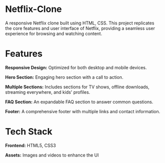 # Netflix-Clone
A responsive Netflix clone built using HTML, CSS. This project replicates the core features and user interface of Netflix, providing a seamless user experience for browsing and watching content.

# Features

**Responsive Design:** Optimized for both desktop and mobile devices.

**Hero Section:** Engaging hero section with a call to action.

**Multiple Sections:** Includes sections for TV shows, offline downloads, streaming everywhere, and kids' profiles.

**FAQ Section:** An expandable FAQ section to answer common questions.

**Footer:** A comprehensive footer with multiple links and contact information.

# Tech Stack

**Frontend:** HTML5, CSS3

**Assets:** Images and videos to enhance the UI
